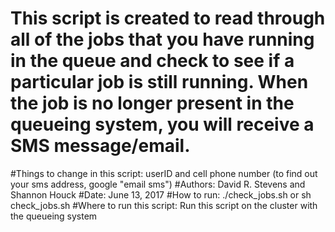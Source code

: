 # This script is created to read through all of the jobs that you have running in the queue and check to see if a particular job is still running. When the job is no longer present in the queueing system, you will receive a SMS message/email.
#Things to change in this script:  userID and cell phone number (to find out your sms address, google "email sms")
#Authors: David R. Stevens and Shannon Houck
#Date:  June 13, 2017
#How to run:  ./check_jobs.sh or sh check_jobs.sh
#Where to run this script:  Run this script on the cluster with the queueing system
